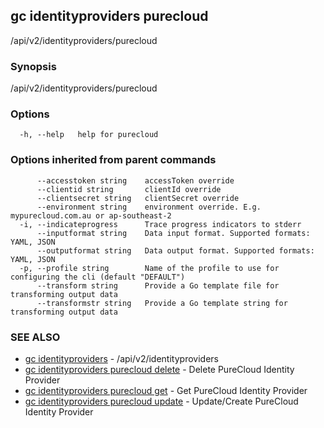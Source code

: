 ## gc identityproviders purecloud

/api/v2/identityproviders/purecloud

### Synopsis

/api/v2/identityproviders/purecloud

### Options

```
  -h, --help   help for purecloud
```

### Options inherited from parent commands

```
      --accesstoken string    accessToken override
      --clientid string       clientId override
      --clientsecret string   clientSecret override
      --environment string    environment override. E.g. mypurecloud.com.au or ap-southeast-2
  -i, --indicateprogress      Trace progress indicators to stderr
      --inputformat string    Data input format. Supported formats: YAML, JSON
      --outputformat string   Data output format. Supported formats: YAML, JSON
  -p, --profile string        Name of the profile to use for configuring the cli (default "DEFAULT")
      --transform string      Provide a Go template file for transforming output data
      --transformstr string   Provide a Go template string for transforming output data
```

### SEE ALSO

* [gc identityproviders](gc_identityproviders.html)	 - /api/v2/identityproviders
* [gc identityproviders purecloud delete](gc_identityproviders_purecloud_delete.html)	 - Delete PureCloud Identity Provider
* [gc identityproviders purecloud get](gc_identityproviders_purecloud_get.html)	 - Get PureCloud Identity Provider
* [gc identityproviders purecloud update](gc_identityproviders_purecloud_update.html)	 - Update/Create PureCloud Identity Provider


